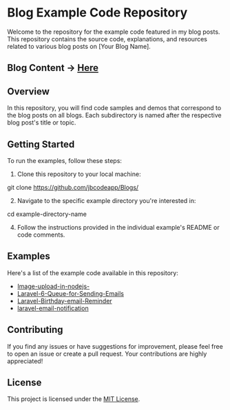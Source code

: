 
# Blog Example Code Repository

Welcome to the repository for the example code featured in my blog posts. This repository contains the source code, explanations, and resources related to various blog posts on [Your Blog Name].

## Blog Content -> [Here](https://github.com/jbcodeapp/blogs_content/tree/main)

## Overview

In this repository, you will find code samples and demos that correspond to the blog posts on all blogs. Each subdirectory is named after the respective blog post's title or topic.

## Getting Started

To run the examples, follow these steps:

1. Clone this repository to your local machine:

git clone https://github.com/jbcodeapp/Blogs/

2. Navigate to the specific example directory you're interested in:
   
cd example-directory-name

4. Follow the instructions provided in the individual example's README or code comments.

## Examples

Here's a list of the example code available in this repository:

- [Image-upload-in-nodejs-](#overview)
- [Laravel-6-Queue-for-Sending-Emails](#getting-started)
- [Laravel-Birthday-email-Reminder](#examples)
- [laravel-email-notification](#contributing)

## Contributing

If you find any issues or have suggestions for improvement, please feel free to open an issue or create a pull request. Your contributions are highly appreciated!

## License

This project is licensed under the [MIT License](LICENSE).
